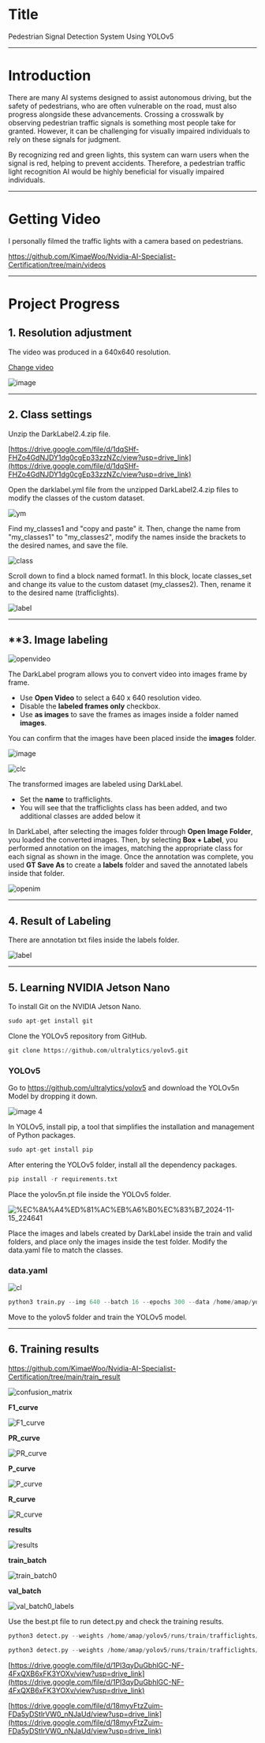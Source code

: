 # Title

Pedestrian Signal Detection System Using YOLOv5

---

# Introduction

There are many AI systems designed to assist autonomous driving, but the safety of pedestrians, who are often vulnerable on the road, must also progress alongside these advancements. Crossing a crosswalk by observing pedestrian traffic signals is something most people take for granted. However, it can be challenging for visually impaired individuals to rely on these signals for judgment.

By recognizing red and green lights, this system can warn users when the signal is red, helping to prevent accidents. Therefore, a pedestrian traffic light recognition AI would be highly beneficial for visually impaired individuals.

---

# Getting Video

I personally filmed the traffic lights with a camera based on pedestrians.

https://github.com/KimaeWoo/Nvidia-AI-Specialist-Certification/tree/main/videos

---

# Project Progress

## 1. Resolution adjustment

The video was produced in a 640x640 resolution.

[Change video](https://online-video-cutter.com/ko/resize-video)

![image](https://github.com/user-attachments/assets/8f2f8ac8-5680-49e4-bc90-bc9a6239e59f)

---

## 2. Class settings

Unzip the DarkLabel2.4.zip file.

[https://drive.google.com/file/d/1dqSHf-FHZo4GdNJDY1dg0cgEp33zzNZc/view?usp=drive_link](https://drive.google.com/file/d/1dqSHf-FHZo4GdNJDY1dg0cgEp33zzNZc/view?usp=drive_link)

Open the darklabel.yml file from the unzipped DarkLabel2.4.zip files to modify the classes of the custom dataset.

![ym](https://github.com/user-attachments/assets/d93e6ec3-dd48-4839-a67f-3bcf02d7415f)

Find my_classes1 and "copy and paste" it.
Then, change the name from "my_classes1" to "my_classes2", modify the names inside the brackets to the desired names, and save the file.

![class](https://github.com/user-attachments/assets/c2206a42-c21b-44bf-a675-021f2a4b58c4)

Scroll down to find a block named format1.
In this block, locate classes_set and change its value to the custom dataset (my_classes2).
Then, rename it to the desired name (trafficlights).

![label](https://github.com/user-attachments/assets/ac01090d-6319-4f2d-b7ac-8dec740b7b20)

---

## **3. Image labeling

![openvideo](https://github.com/user-attachments/assets/0593b365-0fab-434f-8303-d8d219ab103d)

The DarkLabel program allows you to convert video into images frame by frame.

- Use **Open Video** to select a 640 x 640 resolution video.
- Disable the **labeled frames only** checkbox.
- Use **as images** to save the frames as images inside a folder named **images**.

You can confirm that the images have been placed inside the **images** folder.

![image](https://github.com/user-attachments/assets/3e336287-c340-4438-bac2-f3355a3d6acc)

![clc](https://github.com/user-attachments/assets/9c5c6356-da87-45d1-9818-dd85e1892e21)

The transformed images are labeled using DarkLabel.
- Set the **name** to trafficlights.
- You will see that the trafficlights class has been added, and two additional classes are added below it

In DarkLabel, after selecting the images folder through **Open Image Folder**, you loaded the converted images. Then, by selecting **Box + Label**, you performed annotation on the images, matching the appropriate class for each signal as shown in the image.
Once the annotation was complete, you used **GT Save As** to create a **labels** folder and saved the annotated labels inside that folder.

![openim](https://github.com/user-attachments/assets/7a18b061-bcf0-40e1-a0fd-b88575643879)

---

## 4. Result of Labeling

There are annotation txt files inside the labels folder.

![label](https://github.com/user-attachments/assets/766ab722-fe75-4899-8613-fddb25c66762)

---

## 5. Learning NVIDIA Jetson Nano

To install Git on the NVIDIA Jetson Nano.

```python
sudo apt-get install git
```

Clone the YOLOv5 repository from GitHub.

```python
git clone https://github.com/ultralytics/yolov5.git
```


### YOLOv5

Go to https://github.com/ultralytics/yolov5 and download the YOLOv5n Model by dropping it down.

![image 4](https://github.com/user-attachments/assets/52bc0d59-628f-46fd-b885-1c455f8e46ff)

In YOLOv5, install pip, a tool that simplifies the installation and management of Python packages.

```python
sudo apt-get install pip
```

After entering the YOLOv5 folder, install all the dependency packages.

```python
pip install -r requirements.txt
```

Place the yolov5n.pt file inside the YOLOv5 folder.

![%EC%8A%A4%ED%81%AC%EB%A6%B0%EC%83%B7_2024-11-15_224641](https://github.com/user-attachments/assets/252a3bae-b4de-443a-a30a-25f29baf5dc6)

Place the images and labels created by DarkLabel inside the train and valid folders, and place only the images inside the test folder. Modify the data.yaml file to match the classes.


### data.yaml

![cl](https://github.com/user-attachments/assets/cd84cc75-d861-4cc1-ab21-75622e04c5e1)

```python
python3 train.py --img 640 --batch 16 --epochs 300 --data /home/amap/yolov5/data.yaml --cfg ./models/yolov5n.yaml --weights yolov5n.pt --name trafficlights --patience 0
```

Move to the yolov5 folder and train the YOLOv5 model.

---

## 6. Training results

https://github.com/KimaeWoo/Nvidia-AI-Specialist-Certification/tree/main/train_result

![confusion_matrix](https://github.com/user-attachments/assets/4c7f8057-4ad1-469c-9725-13e0ceb629cb)

**F1_curve**

![F1_curve](https://github.com/user-attachments/assets/65989efd-5ae0-4d21-89b9-c59124400e30)

**PR_curve**

![PR_curve](https://github.com/user-attachments/assets/a7749a90-5042-4e5d-9896-674a379b7613)

**P_curve**

![P_curve](https://github.com/user-attachments/assets/f0c80809-9e40-41c7-965a-f51432484e83)

**R_curve**

![R_curve](https://github.com/user-attachments/assets/2e1d43a9-d687-4c37-90ce-980ef7595f57)

**results**

![results](https://github.com/user-attachments/assets/72deb542-e177-4b6f-a1ac-394bbdd9dc69)

**train_batch**

![train_batch0](https://github.com/user-attachments/assets/b0698b34-be9d-4042-aeb8-a3ec92463601)

**val_batch**

![val_batch0_labels](https://github.com/user-attachments/assets/a9dbdf6a-21c3-43ad-9b89-8f799d8ecbbb)

Use the best.pt file to run detect.py and check the training results.

```python
python3 detect.py --weights /home/amap/yolov5/runs/train/trafficlights/weights/best.pt --img 640 --source /home/amap/yolov5/test/images --name trafficlights_detect
```
```python
python3 detect.py --weights /home/amap/yolov5/runs/train/trafficlights/weights/best.pt --source /home/amap/yolov5/video/vd.mp4  
```

[https://drive.google.com/file/d/1Pl3qyDuGbhlGC-NF-4FxQXB6xFK3YOXv/view?usp=drive_link](https://drive.google.com/file/d/1Pl3qyDuGbhlGC-NF-4FxQXB6xFK3YOXv/view?usp=drive_link)

[https://drive.google.com/file/d/18myvFtzZuim-FDa5yDStlrVW0_nNJaUd/view?usp=drive_link](https://drive.google.com/file/d/18myvFtzZuim-FDa5yDStlrVW0_nNJaUd/view?usp=drive_link)
